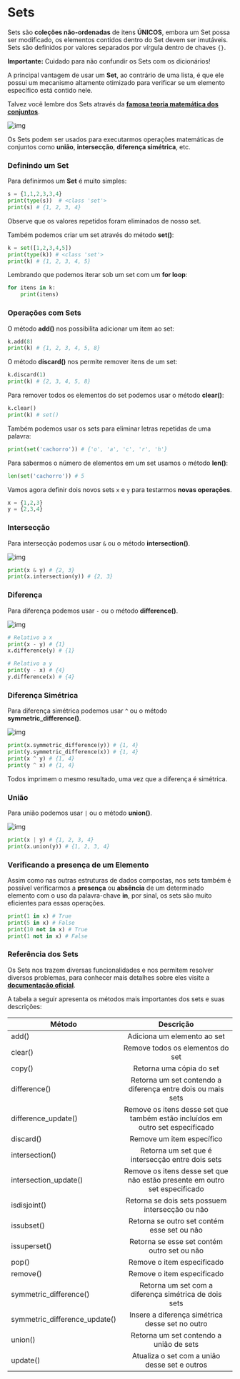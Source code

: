 # Sets

Sets são **coleções não-ordenadas** de itens **ÚNICOS**, embora um Set possa ser modificado, os elementos contidos dentro do Set devem ser imutáveis. Sets são definidos por valores separados por vírgula dentro de chaves `{}`. 

**Importante:** Cuidado para não confundir os Sets com os dicionários!

A principal vantagem de usar um **Set**, ao contrário de uma lista, é que ele possui um mecanismo altamente otimizado para verificar se um elemento específico está contido nele.

Talvez você lembre dos Sets através da **[famosa teoria matemática dos conjuntos](https://pt.wikipedia.org/wiki/Teoria_dos_conjuntos)**.

![img](https://raw.githubusercontent.com/the-akira/Python-Iluminado/master/Imagens/Set.png)

Os Sets podem ser usados para executarmos operações matemáticas de conjuntos como **união**, **intersecção**, **diferença simétrica**, etc.

### Definindo um Set

Para definirmos um **Set** é muito simples:

```python
s = {1,1,2,3,3,4}
print(type(s))  # <class 'set'>
print(s) # {1, 2, 3, 4} 
```

Observe que os valores repetidos foram eliminados de nosso set.

Também podemos criar um set através do método **set()**:

```python
k = set([1,2,3,4,5])
print(type(k)) # <class 'set'>
print(k) # {1, 2, 3, 4, 5}
```

Lembrando que podemos iterar sob um set com um **for loop**:

```python
for itens in k:
    print(itens)
```

### Operações com Sets

O método **add()** nos possibilita adicionar um item ao set:

```python
k.add(8)
print(k) # {1, 2, 3, 4, 5, 8}
```

O método **discard()** nos permite remover itens de um set:

```python
k.discard(1)
print(k) # {2, 3, 4, 5, 8}
```

Para remover todos os elementos do set podemos usar o método **clear()**:

```python
k.clear()
print(k) # set()
```

Também podemos usar os sets para eliminar letras repetidas de uma palavra:

```python
print(set('cachorro')) # {'o', 'a', 'c', 'r', 'h'}
```

Para sabermos o número de elementos em um set usamos o método **len()**:

```python
len(set('cachorro')) # 5
```

Vamos agora definir dois novos sets `x` e `y` para testarmos **novas operações**.

```python
x = {1,2,3}
y = {2,3,4}
```

### Intersecção

Para intersecção podemos usar `&` ou o método **intersection()**.

![img](https://raw.githubusercontent.com/the-akira/Python-Iluminado/master/Imagens/Intersec%C3%A7%C3%A3o.png)

```python
print(x & y) # {2, 3}
print(x.intersection(y)) # {2, 3}
```

### Diferença

Para diferença podemos usar `-` ou o método **difference()**.

![img](https://raw.githubusercontent.com/the-akira/Python-Iluminado/master/Imagens/Diferen%C3%A7a.png)

```python
# Relativo a x
print(x - y) # {1}
x.difference(y) # {1}

# Relativo a y
print(y - x) # {4}
y.difference(x) # {4}
```

### Diferença Simétrica

Para diferença simétrica podemos usar `^` ou o método **symmetric_difference()**.

![img](https://raw.githubusercontent.com/the-akira/Python-Iluminado/master/Imagens/Diferen%C3%A7aSim%C3%A9trica.png)

```python
print(x.symmetric_difference(y)) # {1, 4}
print(y.symmetric_difference(x)) # {1, 4}
print(x ^ y) # {1, 4}
print(y ^ x) # {1, 4}
```

Todos imprimem o mesmo resultado, uma vez que a diferença é simétrica.

### União

Para união podemos usar `|` ou o método **union()**.

![img](https://raw.githubusercontent.com/the-akira/Python-Iluminado/master/Imagens/Uni%C3%A3o.png)

```python
print(x | y) # {1, 2, 3, 4}
print(x.union(y)) # {1, 2, 3, 4}
```

### Verificando a presença de um Elemento

Assim como nas outras estruturas de dados compostas, nos sets também é possível verificarmos a **presença** ou **absência** de um determinado elemento com o uso da palavra-chave **in**, por sinal, os sets são muito eficientes para essas operações.

```python
print(1 in x) # True
print(5 in x) # False
print(10 not in x) # True
print(1 not in x) # False
```

### Referência dos Sets

Os Sets nos trazem diversas funcionalidades e nos permitem resolver diversos problemas, para conhecer mais detalhes sobre eles visite a **[documentação oficial](https://docs.python.org/3/tutorial/datastructures.html#sets)**.

A tabela a seguir apresenta os métodos mais importantes dos sets e suas descrições:

| Método                        | Descrição                                                                      |
|-------------------------------|:--------------------------------------------------------------------------------:|
| add()                         | Adiciona um elemento ao set                                                    |
| clear()                       | Remove todos os elementos do set                                               |
| copy()                        | Retorna uma cópia do set                                                       |
| difference()                  | Retorna um set contendo a diferença entre dois ou mais sets                    |
| difference_update()           | Remove os itens desse set que também estão incluídos em outro set especificado |
| discard()                     | Remove um item específico                                                      |
| intersection()                | Retorna um set que é intersecção entre dois sets                               |
| intersection_update()         | Remove os itens desse set que não estão presente em outro set especificado     |
| isdisjoint()                  | Retorna se dois sets possuem intersecção ou não                                |
| issubset()                    | Retorna se outro set contém esse set ou não                                    |
| issuperset()                  | Retorna se esse set contém outro set ou não                                    |
| pop()                         | Remove o item especificado                                                     |
| remove()                      | Remove o item especificado                                                     |
| symmetric_difference()        | Retorna um set com a diferença simétrica de dois sets                          |
| symmetric_difference_update() | Insere a diferença simétrica desse set no outro                                 |
| union()                       | Retorna um set contendo a união de sets                                        |
| update()                      | Atualiza o set com a união desse set e outros                                  |